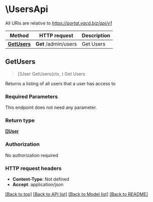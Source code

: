 # \UsersApi

All URIs are relative to *https://portal.vacd.biz/api/v1*

Method | HTTP request | Description
------------- | ------------- | -------------
[**GetUsers**](UsersApi.md#GetUsers) | **Get** /admin/users | Get Users



## GetUsers

> []User GetUsers(ctx, )
Get Users

Returns a listing of all users that a user has access to

### Required Parameters

This endpoint does not need any parameter.

### Return type

[**[]User**](User.md)

### Authorization

No authorization required

### HTTP request headers

- **Content-Type**: Not defined
- **Accept**: application/json

[[Back to top]](#) [[Back to API list]](../README.md#documentation-for-api-endpoints)
[[Back to Model list]](../README.md#documentation-for-models)
[[Back to README]](../README.md)

